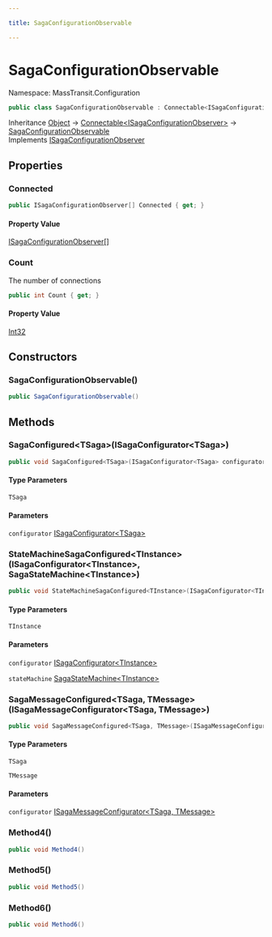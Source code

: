 ```yaml
---

title: SagaConfigurationObservable

---
```


# SagaConfigurationObservable

Namespace: MassTransit.Configuration

```csharp
public class SagaConfigurationObservable : Connectable<ISagaConfigurationObserver>, ISagaConfigurationObserver
```

Inheritance [Object](https://learn.microsoft.com/en-us/dotnet/api/system.object) → [Connectable\<ISagaConfigurationObserver\>](../masstransit-util/connectable-1) → [SagaConfigurationObservable](../masstransit-configuration/sagaconfigurationobservable)<br/>
Implements [ISagaConfigurationObserver](../masstransit/isagaconfigurationobserver)

## Properties

### **Connected**

```csharp
public ISagaConfigurationObserver[] Connected { get; }
```

#### Property Value

[ISagaConfigurationObserver[]](../masstransit/isagaconfigurationobserver)<br/>

### **Count**

The number of connections

```csharp
public int Count { get; }
```

#### Property Value

[Int32](https://learn.microsoft.com/en-us/dotnet/api/system.int32)<br/>

## Constructors

### **SagaConfigurationObservable()**

```csharp
public SagaConfigurationObservable()
```

## Methods

### **SagaConfigured\<TSaga\>(ISagaConfigurator\<TSaga\>)**

```csharp
public void SagaConfigured<TSaga>(ISagaConfigurator<TSaga> configurator)
```

#### Type Parameters

`TSaga`<br/>

#### Parameters

`configurator` [ISagaConfigurator\<TSaga\>](../masstransit/isagaconfigurator-1)<br/>

### **StateMachineSagaConfigured\<TInstance\>(ISagaConfigurator\<TInstance\>, SagaStateMachine\<TInstance\>)**

```csharp
public void StateMachineSagaConfigured<TInstance>(ISagaConfigurator<TInstance> configurator, SagaStateMachine<TInstance> stateMachine)
```

#### Type Parameters

`TInstance`<br/>

#### Parameters

`configurator` [ISagaConfigurator\<TInstance\>](../masstransit/isagaconfigurator-1)<br/>

`stateMachine` [SagaStateMachine\<TInstance\>](../masstransit/sagastatemachine-1)<br/>

### **SagaMessageConfigured\<TSaga, TMessage\>(ISagaMessageConfigurator\<TSaga, TMessage\>)**

```csharp
public void SagaMessageConfigured<TSaga, TMessage>(ISagaMessageConfigurator<TSaga, TMessage> configurator)
```

#### Type Parameters

`TSaga`<br/>

`TMessage`<br/>

#### Parameters

`configurator` [ISagaMessageConfigurator\<TSaga, TMessage\>](../masstransit/isagamessageconfigurator-2)<br/>

### **Method4()**

```csharp
public void Method4()
```

### **Method5()**

```csharp
public void Method5()
```

### **Method6()**

```csharp
public void Method6()
```
